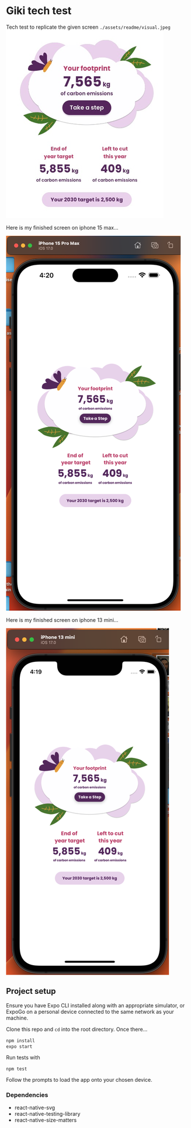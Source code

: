 # Giki tech test

Tech test to replicate the given screen `./assets/readme/visual.jpeg`
![Reference image](./assets/readme/visual.jpeg)

Here is my finished screen on iphone 15 max...

![Screen on iPhone 15](./assets/readme/iphone15.png)

Here is my finished screen on iphone 13 mini...

![Screen on iPhone 13 mini](./assets/readme/iphone13mini.png)

## Project setup

Ensure you have Expo CLI installed along with an appropriate simulator, or ExpoGo on a personal device connected to the same network as your machine.

Clone this repo and `cd` into the root directory. Once there...

```
npm install
expo start
```

Run tests with

```
npm test
```

Follow the prompts to load the app onto your chosen device.

### Dependencies

- react-native-svg
- react-native-testing-library
- react-native-size-matters
